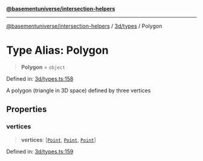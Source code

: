 [**@basementuniverse/intersection-helpers**](../../../README.md)

***

[@basementuniverse/intersection-helpers](../../../README.md) / [3d/types](../README.md) / Polygon

# Type Alias: Polygon

> **Polygon** = `object`

Defined in: [3d/types.ts:158](https://github.com/basementuniverse/intersection-helpers/blob/a748c1cf3d5365b189253eb2878888a254b5c3a1/src/3d/types.ts#L158)

A polygon (triangle in 3D space) defined by three vertices

## Properties

### vertices

> **vertices**: \[[`Point`](Point.md), [`Point`](Point.md), [`Point`](Point.md)\]

Defined in: [3d/types.ts:159](https://github.com/basementuniverse/intersection-helpers/blob/a748c1cf3d5365b189253eb2878888a254b5c3a1/src/3d/types.ts#L159)
